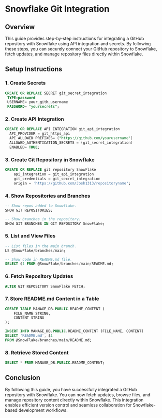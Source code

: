 # Snowflake Git Integration

## Overview
This guide provides step-by-step instructions for integrating a GitHub repository with Snowflake using API integration and secrets. By following these steps, you can securely connect your GitHub repository to Snowflake, fetch updates, and manage repository files directly within Snowflake.

## Setup Instructions

### 1. Create Secrets
```sql
CREATE OR REPLACE SECRET git_secret_integration
 TYPE=password
 USERNAME= your_gith_username
 PASSWORD= "yoursecrets";
```

### 2. Create API Integration
```sql
CREATE OR REPLACE API INTEGRATION git_api_integration
  API_PROVIDER = git_https_api
  API_ALLOWED_PREFIXES= ("https://github.com/yourusername")
  ALLOWED_AUTHENTICATION_SECRETS = (git_secret_integration)
  ENABLED= TRUE;
```

### 3. Create Git Repository in Snowflake
```sql
CREATE OR REPLACE git repository SnowFlake
    api_integration = git_api_integration
    git_credentials = git_secret_integration
    origin = 'https://github.com/Josh1313/repositoryname';
```

### 4. Show Repositories and Branches
```sql
-- Show repos added to Snowflake.
SHOW GIT REPOSITORIES;

-- Show branches in the repository.
SHOW GIT BRANCHES IN GIT REPOSITORY SnowFlake;
```

### 5. List and View Files
```sql
-- List files in the main branch.
LS @SnowFlake/branches/main;

-- Show code in README.md file.
SELECT $1 FROM @SnowFlake/branches/main/README.md;
```

### 6. Fetch Repository Updates
```sql
ALTER GIT REPOSITORY SnowFlake FETCH;
```

### 7. Store README.md Content in a Table
```sql
CREATE TABLE MANAGE_DB.PUBLIC.README_CONTENT (
    FILE_NAME STRING,
    CONTENT STRING
);

INSERT INTO MANAGE_DB.PUBLIC.README_CONTENT (FILE_NAME, CONTENT)
SELECT 'README.md', $1
FROM @SnowFlake/branches/main/README.md;
```

### 8. Retrieve Stored Content
```sql
SELECT * FROM MANAGE_DB.PUBLIC.README_CONTENT;
```

## Conclusion
By following this guide, you have successfully integrated a GitHub repository with Snowflake. You can now fetch updates, browse files, and manage repository content directly within Snowflake. This integration enables efficient version control and seamless collaboration for Snowflake-based development workflows.

